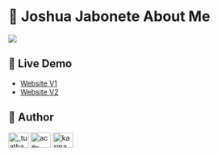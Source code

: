 # 📖 Joshua Jabonete About Me

<img src="https://i.ibb.co/xjqgj3W/Website.png">

## 🚀 Live Demo
- [Website V1](https://joshuajaboneteportfolio.vercel.app/)
- [Website V2](https://joshuajaboneteaboutme.vercel.app/)

## 👤 Author
<p align="left">
<a href="https://twitter.com/joshuajabonete_" target="blank"><img align="center" src="https://raw.githubusercontent.com/rahuldkjain/github-profile-readme-generator/master/src/images/icons/Social/twitter.svg" alt="_tuatha" height="30" width="40" /></a>
<a href="https://www.youtube.com/@kiyoshiotaza" target="blank"><img align="center" src="https://raw.githubusercontent.com/rahuldkjain/github-profile-readme-generator/master/src/images/icons/Social/youtube.svg" alt="ace-gabriel-p-pasiliao-74594b250" height="30" width="40" /></a>
<a href="https://www.facebook.com/joshjabonete" target="blank"><img align="center" src="https://raw.githubusercontent.com/rahuldkjain/github-profile-readme-generator/master/src/images/icons/Social/facebook.svg" alt="karma.053" height="30" width="40" /></a>
</p>
